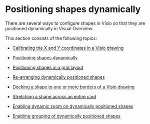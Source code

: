# Positioning shapes dynamically

There are several ways to configure shapes in Visio so that they are positioned dynamically in Visual Overview.

This section consists of the following topics:

- [Calibrating the X and Y coordinates in a Visio drawing](Calibrating_the_X_and_Y_coordinates_in_a_Visio_drawing.md)

- [Positioning shapes dynamically](Positioning_shapes_dynamically1.md#positioning-shapes-dynamically)

- [Positioning shapes in a grid layout](Positioning_shapes_in_a_grid_layout.md)

- [Re-arranging dynamically positioned shapes](Re-arranging_dynamically_positioned_shapes.md#re-arranging-dynamically-positioned-shapes)

- [Docking a shape to one or more borders of a Visio drawing](Docking_a_shape_to_one_or_more_borders_of_a_Visio_drawing.md)

- [Stretching a shape across an entire card](Stretching_a_shape_across_an_entire_card.md)

- [Enabling dynamic zoom on dynamically positioned shapes](Enabling_dynamic_zoom_on_dynamically_positioned_shapes.md)

- [Enabling grouping of dynamically positioned shapes](Enabling_grouping_of_dynamically_positioned_shapes.md)
